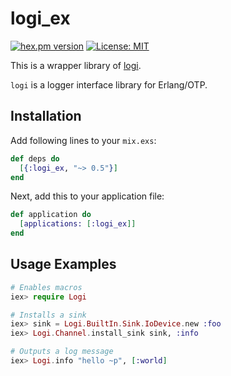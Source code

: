 logi_ex
=======

[![hex.pm version](https://img.shields.io/hexpm/v/logi_ex.svg)](https://hex.pm/packages/logi_ex)
[![License: MIT](https://img.shields.io/badge/license-MIT-blue.svg)](LICENSE)

This is a wrapper library of [logi](https://github.com/sile/logi).

`logi` is a logger interface library for Erlang/OTP.

Installation
------------

Add following lines to your `mix.exs`:

```elixir
def deps do
  [{:logi_ex, "~> 0.5"}]
end
```

Next, add this to your application file:

``` elixir
def application do
  [applications: [:logi_ex]]
end
```

Usage Examples
--------------

``` elixir
# Enables macros
iex> require Logi

# Installs a sink
iex> sink = Logi.BuiltIn.Sink.IoDevice.new :foo
iex> Logi.Channel.install_sink sink, :info

# Outputs a log message
iex> Logi.info "hello ~p", [:world]
```
